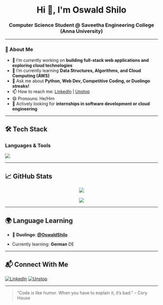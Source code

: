 <!-- Banner (optional but recommended) -->
<!-- You can add a custom banner later using Canva/Figma -->

<h1 align="center">Hi 👋, I'm Oswald Shilo</h1>
<h3 align="center">Computer Science Student @ Saveetha Engineering College (Anna University)</h3>

---

### 📌 About Me
- 🔭 I’m currently working on **building full-stack web applications and exploring cloud technologies**  
- 🌱 I’m currently learning **Data Structures, Algorithms, and Cloud Computing (AWS)**  
- 💬 Ask me about **Python, Web Dev, Competitive Coding, or Duolingo streaks!**  
- 📫 How to reach me: [LinkedIn](https://www.linkedin.com/in/oswaldshilo/) | [Unstop](https://unstop.com/u/oswalshi39300)  
- 😄 Pronouns: He/Him  
- 🎯 Actively looking for **internships in software development or cloud engineering**  

---

## 🛠 Tech Stack
### Languages & Tools
<div align="left">
  <img src="https://skillicons.dev/icons?i=python,java,cpp,html,css,js,react,nodejs,git,github,aws,vscode" />
</div>

---

## 📈 GitHub Stats
<div align="center">
  <img src="https://github-readme-stats.vercel.app/api?username=OswaldShilo&show_icons=true&theme=dark&border_color=303030" />
  <br><br>
  <img src="https://github-readme-streak-stats.herokuapp.com/?user=OswaldShilo&theme=dark&border_color=303030" />
</div>

---

## 🌍 Language Learning
- 🦉 **Duolingo**: [**@OswaldShilo**](https://www.duolingo.com/profile/oswalshi39300)  

- Currently learning: **German** DE


---

## 📬 Connect With Me
[![LinkedIn](https://img.shields.io/badge/LinkedIn-0A66C2?style=for-the-badge&logo=linkedin&logoColor=white)](https://www.linkedin.com/in/oswaldshilo/)
[![Unstop](https://img.shields.io/badge/Unstop-FF6B35?style=for-the-badge&logo=unstop&logoColor=white)](https://unstop.com/u/oswalshi39300)

---

> “Code is like humor. When you have to explain it, it’s bad.” – Cory House
